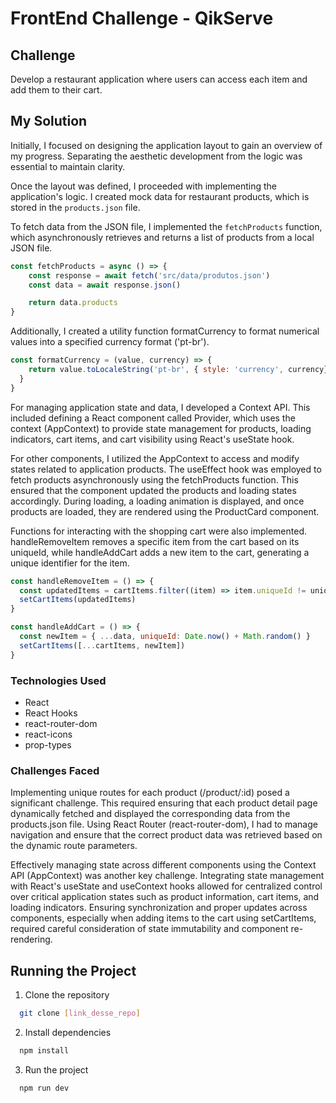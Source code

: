 # FrontEnd Challenge - QikServe

## Challenge
Develop a restaurant application where users can access each item and add them to their cart.

## My Solution
Initially, I focused on designing the application layout to gain an overview of my progress. Separating the aesthetic development from the logic was essential to maintain clarity.

Once the layout was defined, I proceeded with implementing the application's logic. I created mock data for restaurant products, which is stored in the `products.json` file.

To fetch data from the JSON file, I implemented the `fetchProducts` function, which asynchronously retrieves and returns a list of products from a local JSON file.

```javascript
const fetchProducts = async () => {
    const response = await fetch('src/data/produtos.json')
    const data = await response.json()

    return data.products
}

```

Additionally, I created a utility function formatCurrency to format numerical values into a specified currency format ('pt-br').

```javascript
const formatCurrency = (value, currency) => {
    return value.toLocaleString('pt-br', { style: 'currency', currency})
  }
}
```

For managing application state and data, I developed a Context API. This included defining a React component called Provider, which uses the context (AppContext) to provide state management for products, loading indicators, cart items, and cart visibility using React's useState hook.

For other components, I utilized the AppContext to access and modify states related to application products. The useEffect hook was employed to fetch products asynchronously using the fetchProducts function. This ensured that the component updated the products and loading states accordingly. During loading, a loading animation is displayed, and once products are loaded, they are rendered using the ProductCard component.

Functions for interacting with the shopping cart were also implemented. handleRemoveItem removes a specific item from the cart based on its uniqueId, while handleAddCart adds a new item to the cart, generating a unique identifier for the item.

```javascript
const handleRemoveItem = () => {
  const updatedItems = cartItems.filter((item) => item.uniqueId != uniqueId)
  setCartItems(updatedItems)
}

const handleAddCart = () => {
  const newItem = { ...data, uniqueId: Date.now() + Math.random() }
  setCartItems([...cartItems, newItem])
}
```

### Technologies Used
- React
- React Hooks
- react-router-dom
- react-icons
- prop-types

### Challenges Faced
Implementing unique routes for each product (/product/:id) posed a significant challenge. This required ensuring that each product detail page dynamically fetched and displayed the corresponding data from the products.json file. Using React Router (react-router-dom), I had to manage navigation and ensure that the correct product data was retrieved based on the dynamic route parameters.

Effectively managing state across different components using the Context API (AppContext) was another key challenge. Integrating state management with React's useState and useContext hooks allowed for centralized control over critical application states such as product information, cart items, and loading indicators. Ensuring synchronization and proper updates across components, especially when adding items to the cart using setCartItems, required careful consideration of state immutability and component re-rendering.

## Running the Project
1. Clone the repository

```bash
  git clone [link_desse_repo]
```

2. Install dependencies
```bash
  npm install
```

3. Run the project
```bash
  npm run dev
```
